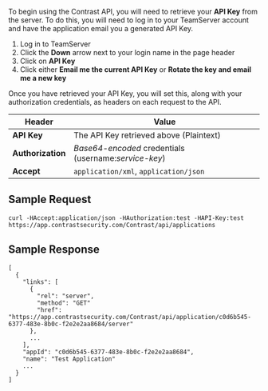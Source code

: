 <!--
title: "Accessing The API"
description: "Instructions on how to access the API"
tags: "API v2 key authorization"
-->

To begin using the Contrast API, you will need to retrieve your **API Key** from the server. To do this, you will need to log in to your TeamServer account and have the application email you a generated API Key.

1. Log in to TeamServer
2. Click the **Down** arrow next to your login name in the page header
3. Click on **API Key**
4. Click either **Email me the current API Key** or **Rotate the key and email me a new key**

Once you have retrieved your API Key, you will set this, along with your authorization credentials, as headers on each request to the API.

Header | Value
------ | -----
**API Key** | The API Key retrieved above (Plaintext)
**Authorization** | *Base64-encoded* credentials (username:*service-key*)
**Accept** | ```application/xml```, ```application/json```

## Sample Request

```
curl -HAccept:application/json -HAuthorization:test -HAPI-Key:test https://app.contrastsecurity.com/Contrast/api/applications
```

## Sample Response

```
[
  {
    "links": [
      {
        "rel": "server",
        "method": "GET"
        "href": "https://app.contrastsecurity.com/Contrast/api/application/c0d6b545-6377-483e-8b0c-f2e2e2aa8684/server"
      },
      ...
    ],
    "appId": "c0d6b545-6377-483e-8b0c-f2e2e2aa8684",
    "name": "Test Application"
    ...
  }
]
```
